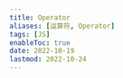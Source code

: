 ```yaml
---
title: Operator
aliases: [运算符, Operator]
tags: [JS]
enableToc: true
date: 2022-10-19
lastmod: 2022-10-24
---
```

